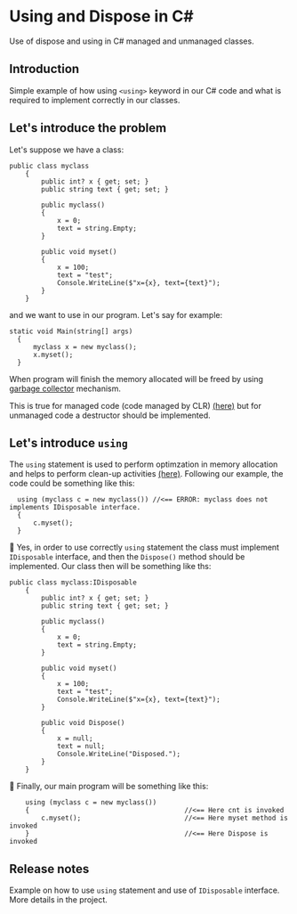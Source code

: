# Using and Dispose in C#
Use of dispose and using in C# managed and unmanaged classes.

##  Introduction
Simple example of how using `<using>` keyword in our C# code and what is required to implement correctly in our classes.


## Let's introduce the problem
Let's suppose we have a class:

```
public class myclass
    {
        public int? x { get; set; }
        public string text { get; set; }

        public myclass()
        {
            x = 0;
            text = string.Empty;
        }

        public void myset()
        {
            x = 100;
            text = "test";
            Console.WriteLine($"x={x}, text={text}");
        }
    }
```


and we want to use in our program. Let's say for example: 

```
static void Main(string[] args)
  {
      myclass x = new myclass();
      x.myset();
  }    
```
When program will finish the memory allocated will be freed by using [garbage collector](https://docs.microsoft.com/en-us/dotnet/standard/garbage-collection/fundamentals) mechanism.  

This is true for managed code (code managed by CLR) [(here)](https://docs.microsoft.com/en-us/dotnet/standard/managed-code) but for unmanaged code a destructor should be implemented.  


## Let's introduce `using`
The `using` statement is used to perform optimzation in memory allocation and helps to perform clean-up activities [(here)](https://docs.microsoft.com/en-us/dotnet/csharp/language-reference/keywords/using-statement). Following our example, the code could be something like this:

```
  using (myclass c = new myclass()) //<== ERROR: myclass does not implements IDisposable interface.
  {
      c.myset();
  }
```
&#x1F534;
Yes, in order to use correctly `using` statement the class must implement `IDisposable` interface, and then the `Dispose()` method should be implemented. Our class then will be something like ths:

```
public class myclass:IDisposable
    {
        public int? x { get; set; }
        public string text { get; set; }

        public myclass()
        {
            x = 0;
            text = string.Empty;
        }

        public void myset()
        {
            x = 100;
            text = "test";
            Console.WriteLine($"x={x}, text={text}");
        }
        
        public void Dispose()
        {
            x = null;
            text = null;
            Console.WriteLine("Disposed.");
        }
    }

```
&#x1F535; Finally, our main program will be something like this:


```
    using (myclass c = new myclass())
    {                                       //<== Here cnt is invoked
        c.myset();                          //<== Here myset method is invoked
    }                                       //<== Here Dispose is invoked
```


## Release notes
Example on how to use `using` statement and use of `IDisposable` interface. More details in the project.

